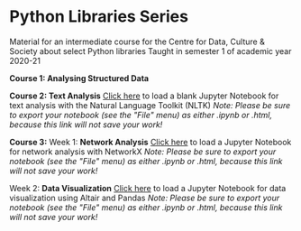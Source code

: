 # Python Libraries Series
Material for an intermediate course for the Centre for Data, Culture & Society about select Python libraries
Taught in semester 1 of academic year 2020-21

**Course 1: Analysing Structured Data**

**Course 2: Text Analysis** [Click here](https://mybinder.org/v2/gh/DCS-training/python-interm/eb5e4366ad5504d5c28f509d098f10b8d5f0bd1b) to load a blank Jupyter Notebook for text analysis with the Natural Language Toolkit (NLTK)
*Note: Please be sure to export your notebook (see the "File" menu) as either .ipynb or .html, because this link will not save your work!*

**Course 3:**
Week 1: **Network Analysis** [Click here](https://mybinder.org/v2/gh/DCS-training/python-interm/a81abd8cfcda32ca241f69473ffa65b463b927e5) to load a Jupyter Notebook for network analysis with NetworkX
*Note: Please be sure to export your notebook (see the "File" menu) as either .ipynb or .html, because this link will not save your work!*

Week 2: **Data Visualization** [Click here](https://mybinder.org/v2/gh/DCS-training/python-interm/71c59269d3168aa81780f13733354eb95db8ec3c) to load a Jupyter Notebook for data visualization using Altair and Pandas
*Note: Please be sure to export your notebook (see the "File" menu) as either .ipynb or .html, because this link will not save your work!*
